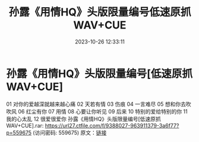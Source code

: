 ﻿---
title: 孙露《用情HQ》头版限量编号低速原抓WAV+CUE
date: 2023-10-26 12:33:11
categories: WAV车载音乐、镜像
tags: 华语中文
---
# 孙露《用情HQ》头版限量编号[低速原抓WAV+CUE]

01 对你的爱越深就越来越心痛
02 天若有情
03 伤痕
04 一言难尽
05 想和你去吹吹风
06 红尘有你
07 用情
08 心要让你听见
09 后来
10 特别的爱给特别的你
11 我的心太乱
12 很爱很爱你
孙露《用情HQ》头版限量编号[低速原抓WAV+CUE].rar: https://url27.ctfile.com/f/9388027-963911379-3a6f77?p=559675
(访问密码: 559675)
原文：[链接](https://blog.sina.com.cn/s/blog_1647c7e76010313m7.html)